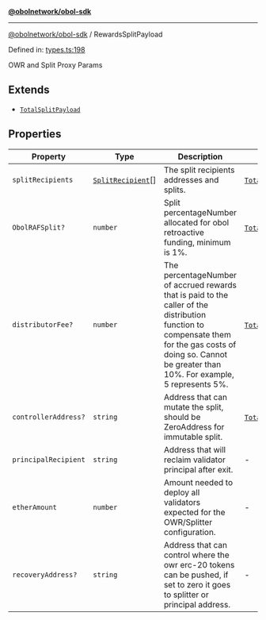 [**@obolnetwork/obol-sdk**](../index.md)

***

[@obolnetwork/obol-sdk](../index.md) / RewardsSplitPayload

Defined in: [types.ts:198](https://github.com/ObolNetwork/obol-sdk/blob/e7fc737767265d3063c4e96d045f725fadd20e1e/src/types.ts#L198)

OWR and Split Proxy Params

## Extends

- [`TotalSplitPayload`](../type-aliases/TotalSplitPayload.md)

## Properties

| Property | Type | Description | Inherited from | Defined in |
| ------ | ------ | ------ | ------ | ------ |
| <a id="splitrecipients"></a> `splitRecipients` | [`SplitRecipient`](../type-aliases/SplitRecipient.md)[] | The split recipients addresses and splits. | [`TotalSplitPayload`](../type-aliases/TotalSplitPayload.md).[`splitRecipients`](../type-aliases/TotalSplitPayload.md#splitrecipients) | [types.ts:183](https://github.com/ObolNetwork/obol-sdk/blob/e7fc737767265d3063c4e96d045f725fadd20e1e/src/types.ts#L183) |
| <a id="obolrafsplit"></a> `ObolRAFSplit?` | `number` | Split percentageNumber allocated for obol retroactive funding, minimum is 1%. | [`TotalSplitPayload`](../type-aliases/TotalSplitPayload.md).[`ObolRAFSplit`](../type-aliases/TotalSplitPayload.md#obolrafsplit) | [types.ts:186](https://github.com/ObolNetwork/obol-sdk/blob/e7fc737767265d3063c4e96d045f725fadd20e1e/src/types.ts#L186) |
| <a id="distributorfee"></a> `distributorFee?` | `number` | The percentageNumber of accrued rewards that is paid to the caller of the distribution function to compensate them for the gas costs of doing so. Cannot be greater than 10%. For example, 5 represents 5%. | [`TotalSplitPayload`](../type-aliases/TotalSplitPayload.md).[`distributorFee`](../type-aliases/TotalSplitPayload.md#distributorfee) | [types.ts:189](https://github.com/ObolNetwork/obol-sdk/blob/e7fc737767265d3063c4e96d045f725fadd20e1e/src/types.ts#L189) |
| <a id="controlleraddress"></a> `controllerAddress?` | `string` | Address that can mutate the split, should be ZeroAddress for immutable split. | [`TotalSplitPayload`](../type-aliases/TotalSplitPayload.md).[`controllerAddress`](../type-aliases/TotalSplitPayload.md#controlleraddress) | [types.ts:192](https://github.com/ObolNetwork/obol-sdk/blob/e7fc737767265d3063c4e96d045f725fadd20e1e/src/types.ts#L192) |
| <a id="principalrecipient"></a> `principalRecipient` | `string` | Address that will reclaim validator principal after exit. | - | [types.ts:200](https://github.com/ObolNetwork/obol-sdk/blob/e7fc737767265d3063c4e96d045f725fadd20e1e/src/types.ts#L200) |
| <a id="etheramount"></a> `etherAmount` | `number` | Amount needed to deploy all validators expected for the OWR/Splitter configuration. | - | [types.ts:203](https://github.com/ObolNetwork/obol-sdk/blob/e7fc737767265d3063c4e96d045f725fadd20e1e/src/types.ts#L203) |
| <a id="recoveryaddress"></a> `recoveryAddress?` | `string` | Address that can control where the owr erc-20 tokens can be pushed, if set to zero it goes to splitter or principal address. | - | [types.ts:206](https://github.com/ObolNetwork/obol-sdk/blob/e7fc737767265d3063c4e96d045f725fadd20e1e/src/types.ts#L206) |
